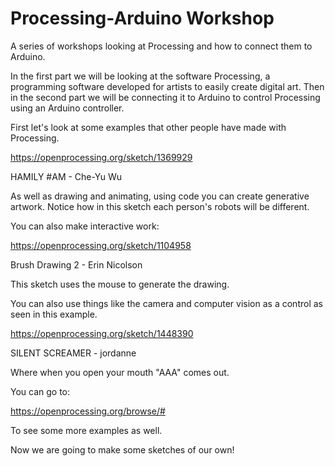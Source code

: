 # Processing-Arduino Workshop
A series of workshops looking at Processing and how to connect them to Arduino.

In the first part we will be looking at the software Processing, a programming software developed for artists to easily create digital art. Then in the second part we will be connecting it to Arduino to control Processing using an Arduino controller. 

First let's look at some examples that other people have made with Processing.

https://openprocessing.org/sketch/1369929

HAMILY #AM -  Che-Yu Wu 

As well as drawing and animating, using code you can create generative artwork. Notice how in this sketch each person's robots will be different. 

You can also make interactive work:

https://openprocessing.org/sketch/1104958

Brush Drawing 2 - Erin Nicolson

This sketch uses the mouse to generate the drawing.

You can also use things like the camera and computer vision as a control as seen in this example. 

https://openprocessing.org/sketch/1448390

SILENT SCREAMER -  jordanne 

Where when you open your mouth "AAA" comes out. 

You can go to:

https://openprocessing.org/browse/#

To see some more examples as well. 

Now we are going to make some sketches of our own!
